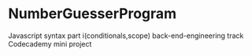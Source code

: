 # NumberGuesserProgram
Javascript syntax part i(conditionals,scope) back-end-engineering track Codecademy mini project

